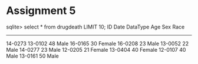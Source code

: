 # Assignment 5


sqlite> select * from drugdeath LIMIT 10;
ID          Date        DataType    Age         Sex         Race
----------  ----------  ----------  ----------  ----------  ----------
14-0273
13-0102                             48          Male
16-0165                             30          Female
16-0208                             23          Male
13-0052                             22          Male
14-0277                             23          Male
12-0205                             21          Female
13-0404                             40          Female
12-0107                             40          Male
13-0161                             50          Male
